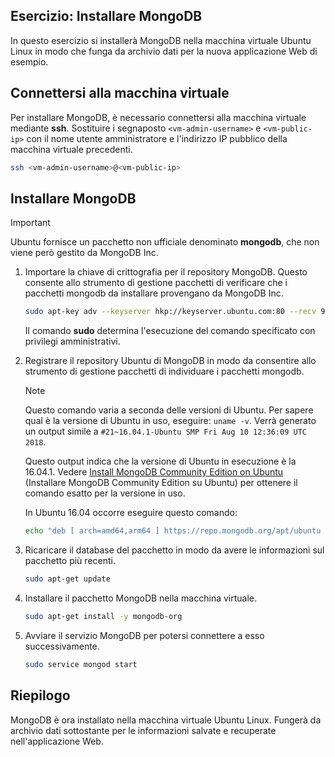 ## <a name="exercise-install-mongodb"></a>Esercizio: Installare MongoDB

In questo esercizio si installerà MongoDB nella macchina virtuale Ubuntu Linux in modo che funga da archivio dati per la nuova applicazione Web di esempio.

## <a name="connect-to-the-vm"></a>Connettersi alla macchina virtuale

Per installare MongoDB, è necessario connettersi alla macchina virtuale mediante **ssh**. Sostituire i segnaposto `<vm-admin-username>` e `<vm-public-ip>` con il nome utente amministratore e l'indirizzo IP pubblico della macchina virtuale precedenti.

```bash
ssh <vm-admin-username>@<vm-public-ip>
```

## <a name="install-mongodb"></a>Installare MongoDB

> [!Important]
> Ubuntu fornisce un pacchetto non ufficiale denominato **mongodb**, che non viene però gestito da MongoDB Inc.

1. Importare la chiave di crittografia per il repository MongoDB. Questo consente allo strumento di gestione pacchetti di verificare che i pacchetti mongodb da installare provengano da MongoDB Inc.

    ```bash
    sudo apt-key adv --keyserver hkp://keyserver.ubuntu.com:80 --recv 9DA31620334BD75D9DCB49F368818C72E52529D4
    ```

    Il comando **sudo** determina l'esecuzione del comando specificato con privilegi amministrativi.

1. Registrare il repository Ubuntu di MongoDB in modo da consentire allo strumento di gestione pacchetti di individuare i pacchetti mongodb.

    > [!NOTE]
    > Questo comando varia a seconda delle versioni di Ubuntu. Per sapere qual è la versione di Ubuntu in uso, eseguire: `uname -v`.
    > Verrà generato un output simile a `#21~16.04.1-Ubuntu SMP Fri Aug 10 12:36:09 UTC 2018`.
    >
    > Questo output indica che la versione di Ubuntu in esecuzione è la 16.04.1.
    > Vedere [Install MongoDB Community Edition on Ubuntu](https://docs.mongodb.com/manual/tutorial/install-mongodb-on-ubuntu/) (Installare MongoDB Community Edition su Ubuntu) per ottenere il comando esatto per la versione in uso.

    In Ubuntu 16.04 occorre eseguire questo comando:

    ```bash
    echo "deb [ arch=amd64,arm64 ] https://repo.mongodb.org/apt/ubuntu xenial/mongodb-org/4.0 multiverse" | sudo tee /etc/apt/sources.list.d/mongodb-org-4.0.list
    ```

1. Ricaricare il database del pacchetto in modo da avere le informazioni sul pacchetto più recenti.

    ```bash
    sudo apt-get update
    ```

1. Installare il pacchetto MongoDB nella macchina virtuale.

    ```bash
    sudo apt-get install -y mongodb-org
    ```

1. Avviare il servizio MongoDB per potersi connettere a esso successivamente.

    ```bash
    sudo service mongod start
    ```

## <a name="summary"></a>Riepilogo

MongoDB è ora installato nella macchina virtuale Ubuntu Linux. Fungerà da archivio dati sottostante per le informazioni salvate e recuperate nell'applicazione Web.
